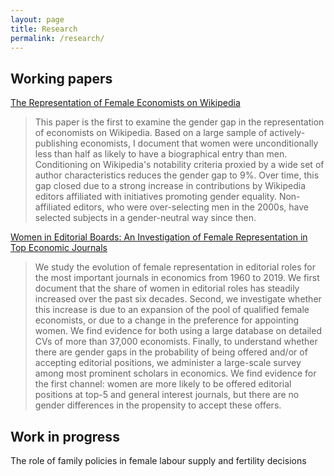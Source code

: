 ```yaml
---
layout: page
title: Research
permalink: /research/
---
```


Working papers
-------------------
[The Representation of Female Economists on Wikipedia](https://papers.ssrn.com/sol3/papers.cfm?abstract_id=4540744)<p>
> This paper is the first to examine the gender gap in the representation of economists on Wikipedia. Based on a large sample of actively-publishing economists, I document that women were unconditionally less than half as likely to have a biographical entry than men. Conditioning on Wikipedia's notability criteria proxied by a wide set of author characteristics reduces the gender gap to 9%. Over time, this gap closed due to a strong increase in contributions by Wikipedia editors affiliated with initiatives promoting gender equality. Non-affiliated editors, who were over-selecting men in the 2000s, have selected subjects in a gender-neutral way since then. 

[Women in Editorial Boards: An Investigation of Female Representation in Top Economic Journals](https://www.dropbox.com/scl/fi/deqza4vt92exnxpr3pgvr/editor_gender_FINAL_VERSION.pdf?rlkey=7w0b4z8eexxtq189pqtd4ozx6&st=7a01rs8e&dl=0)
> We study the evolution of female representation in editorial roles for the most important journals in economics from 1960 to 2019. We first document that the share of women in editorial roles has steadily increased over the past six decades. Second, we investigate whether this increase is due to an expansion of the pool of qualified female economists, or due to a change in the preference for appointing women. We find evidence for both using a large database on detailed CVs of more than 37,000 economists. Finally, to understand whether there are gender gaps in the probability of being offered and/or of accepting editorial positions, we administer a large-scale survey among most prominent scholars in economics. We find evidence for the first channel: women are more likely to be offered editorial positions at top-5 and general interest journals, but there are no gender differences in the propensity to accept these offers.

Work in progress
-------------------
The role of family policies in female labour supply and fertility decisions
